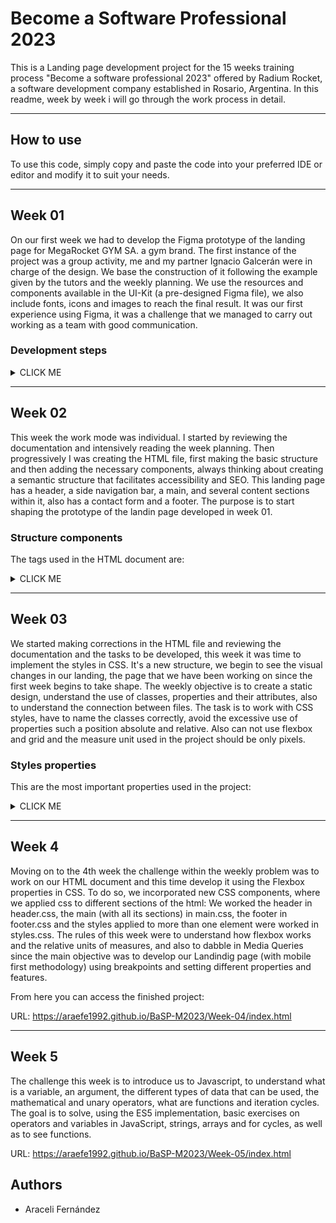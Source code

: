 # **Become a Software Professional 2023**

This is a Landing page development project for the 15 weeks training process "Become a software professional 2023" offered by Radium Rocket, a software development company established in Rosario, Argentina.
In this readme, week by week i will go through the work process in detail.

---

## How to use

To use this code, simply copy and paste the code into your preferred IDE or editor and modify it to suit your needs.

---

## Week 01

On our first week we had to develop the Figma prototype of the landing page for MegaRocket GYM SA. a gym brand.
The first instance of the project was a group activity, me and my partner Ignacio Galcerán were in charge of the design.
We base the construction of it following the example given by the tutors and the weekly planning. We use the resources and components available in the UI-Kit (a pre-designed Figma file), we also include fonts, icons and images to reach the final result.
It was our first experience using Figma, it was a challenge that we managed to carry out working as a team with good communication.

### **Development steps**

<details><summary>CLICK ME</summary>
<p>

1. Started by choosing the desktop frame, the color pallet and some pre-designed componentes as buttons and fonts.
2. Stablish the basic important sections: Header, sidebar, main and a footer.
3. The header will include only the Logo (available on the UI-Kit).
4. The sidebar will be made up of the link sections: Home, Sing Up, Login and Contact. The Contact will display another section with the contact options: an email, a phone number and an adress, along with the corresponding icons. Is gonna be displayed in the left side of the screen.
5. The main section will be composed of a title, a subtitle, an explanatory text and an image that will occupy a large part of the page.
6. Before the footer, we will add another sections: Meet us, Contact us, About us and a gym activities section, every of this sections will occupy a screen frame an be separate one another with a line between them.
7. Section Meet us: Has a title and it's divided into 4 sub-sections that explain the information offered within the page where clients would be able to understand what this company is up to. We also use images/icons that identify every sub-section so as titles and a brief descriptive text.
8. Section Contact us: Starts with a title (this is repeated in every section) Here we will make a contact form, which will have different inputs: name, last name, email, a checkbox options to choose the motive of the consulting, and a text field to write a message. Finally counts with 2 buttons, one for sending and one for resetting.
9. Section About us: Starts with a section title, it has 2 main paragraphs that describe the history of the company. Then it has a subtitle and a text that talks about the values of the company accompanied by a representative image aligned to the left, finally it has a second subtitle and a small text concluding the information and another image aligned to the right.
10. Gym activities section: Here we will describe the available activity plans that the gym offers. Consist of 4 sub-sections: one for activities and 3 different membership plans (Classic, Black and Classes only). Each of them is arranged in boxes, they have a title and a list of activities that make up the plan.
11. Finally we have the footer section: Here we are gonna make a container that occupies the entire width of the screen where we will place the social networks icons (Twitter, Instagram and Facebook) and copyright information.

</p>
</details>

---

## Week 02

This week the work mode was individual. I started by reviewing the documentation and intensively reading the week planning.
Then progressively I was creating the HTML file, first making the basic structure and then adding the necessary components, always thinking about creating a semantic structure that facilitates accessibility and SEO.
This landing page has a header, a side navigation bar, a main, and several content sections within it, also has a contact form and a footer.
The purpose is to start shaping the prototype of the landin page developed in week 01.

### **Structure components**

The tags used in the HTML document are:

<details><summary>CLICK ME</summary>
<p>

1. `<!DOCTYPE html>`: This declaration specifies the version of HTML that is being used in the document. In this case, it is HTML5, the latest version.

2. `<html lang="en">`: This specifies the language of the document. In this case, the language is English.

3. `<head>`: The head section contains meta information about the document, here we are using only 2 meta tags.

4. `<meta charset="UTF-8">`: This tag specifies the universal character encoding.

5. `<title>MegaRocket GYM</title>`: This tag specifies the title of the document, which is displayed in the browser's title bar.

6. `<body>`: The body contains the main content of the document, such as sections, pharagrphs, images, and links.

7. `<header>`: This tag defines the header section of the document. In this case contains the logo.

8. `<img>`: This tag is used to insert an image into the HTML document.

9. `<aside>`: This tag defines the aside section of the document, we decided to use it as the nav bar, where is the navigation menu, links and contact information.

10. `<ul>`: This tag defines an unordered list,  used to display a list of links in a navigation menu and other sections in this page.

11. `<li>`: This tag defines a list item inside list tags.

12. `<a>`: We are using this tag to mark an hyperlink, is used in the navigation menu and the footer.

13. `<main>`: This tag defines the main content section of the document, which contains the primary content of the page, a title, a subtitle, a paragraph, and a image.

14. `<h1>, <h2>, <h3>`: These tags define headings of different levels. The `<h1>` tag is used for the main heading of the page, while the `<h2>` and `<h3>` tags are used for subheadings.

15. `<p>`: This tag is used to define paragraphs of text.

16. `<section>`: This tag defines a section of the document, which used to group content. We divided the content in groups, every group is a section and contains different information about.

17. `<form>`: This tag is used to define a contact form.

18. `<label>`: This tag is used to define a label for a form input element.

19. `<input>`: This tag is used to define an input element for a form, as a text or checkbox.

20. `<textarea>`: This tag is used to insert text in a form.

21. `<button>`: This tag is used to define a button element for a form, which can be used to send message or reset in this case.

22. `<footer>`: This tag is used to define a footer. It represents a container for the content that appears at the bottom of a webpage, such as copyright, contact information, or links to related pages.

</p>
</details>

---

## Week 03

We started making corrections in the HTML file and reviewing the documentation and the tasks to be developed, this week it was time to implement the styles in CSS.
It's a new structure, we begin to see the visual changes in our landing, the page that we have been working on since the first week begins to take shape.
The weekly objective is to create a static design, understand the use of classes, properties and their attributes, also to understand the connection between files.
The task is to work with CSS styles, have to name the classes correctly, avoid the excessive use of properties such a position absolute and relative. Also can not use flexbox and grid and the measure unit used in the project should be only pixels.

### **Styles properties**

This are the most important properties used in the project:

<details><summary>CLICK ME</summary>

<p>

1. `Box Model Properties:`
These properties include "width", "height", "padding", "border", and "margin". They control the size, spacing, and borders of HTML elements on the page.

2. `Display Property:`
This property control how HTML elements are displayed on a web page. For example, you can use the "display" property to control whether an element is treated as a block or inline element.

3. `Font Properties:`
These properties control the font family, size, style, and weight of text in HTML elements. They include "font-family", "font-size" and "font-weight".

4. `Color Properties:`
These properties control the color of text, backgrounds, and borders in HTML elements. They include "color", "background-color", and "border-color".

5. `Positioning Properties:`
These properties control the position of HTML elements on a web page. They include "position", "top", "right", "bottom", and "left". For example, you can use the "position" property to control whether an element is positioned relatively or absolutely.

</p>
</details>

---

## Week 4

Moving on to the 4th week the challenge within the weekly problem was to work on our HTML document and this time develop it using the Flexbox properties in CSS.
To do so, we incorporated new CSS components, where we applied css to different sections of the html: We worked the header in header.css, the main (with all its sections) in main.css, the footer in footer.css and the styles applied to more than one element were worked in styles.css. The rules of this week were to understand how flexbox works and the relative units of measures, and also to dabble in Media Queries since the main objective was to develop our Landindig page (with mobile first methodology) using breakpoints and setting different properties and features.

From here you can access the finished project:

URL: <https://araefe1992.github.io/BaSP-M2023/Week-04/index.html>

---

## Week 5

The challenge this week is to introduce us to Javascript, to understand what is a variable, an argument, the different types of data that can be used, the mathematical and unary operators, what are functions and iteration cycles.
The goal is to solve, using the ES5 implementation, basic exercises on operators and variables in JavaScript, strings, arrays and for cycles, as well as to see functions.


URL: <https://araefe1992.github.io/BaSP-M2023/Week-05/index.html>

## Authors

- Araceli Fernández
